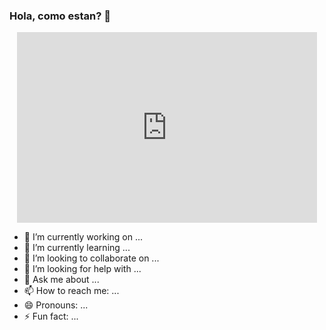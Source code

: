 ### Hola, como estan? 👋

<div id="header" align="center">
  <iframe src="https://giphy.com/embed/j5hWF2V3RlNGItTkGc" width="480" height="305" frameBorder="0" class="giphy-embed" allowFullScreen></iframe>
</div>

- 🔭 I’m currently working on ...
- 🌱 I’m currently learning ...
- 👯 I’m looking to collaborate on ...
- 🤔 I’m looking for help with ...
- 💬 Ask me about ...
- 📫 How to reach me: ...
- 😄 Pronouns: ...
- ⚡ Fun fact: ...

